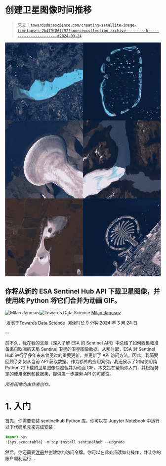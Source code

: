 # 创建卫星图像时间推移

> 原文：[`towardsdatascience.com/creating-satellite-image-timelapses-2b479f86ff52?source=collection_archive---------6-----------------------#2024-03-24`](https://towardsdatascience.com/creating-satellite-image-timelapses-2b479f86ff52?source=collection_archive---------6-----------------------#2024-03-24)

![](img/153eaa5de9156add5e69398e0bd340a7.png)

## 你将从新的 ESA Sentinel Hub API 下载卫星图像，并使用纯 Python 将它们合并为动画 GIF。

[](https://medium.com/@janosovm?source=post_page---byline--2b479f86ff52--------------------------------)![Milan Janosov](https://medium.com/@janosovm?source=post_page---byline--2b479f86ff52--------------------------------)[](https://towardsdatascience.com/?source=post_page---byline--2b479f86ff52--------------------------------)![Towards Data Science](https://towardsdatascience.com/?source=post_page---byline--2b479f86ff52--------------------------------) [Milan Janosov](https://medium.com/@janosovm?source=post_page---byline--2b479f86ff52--------------------------------)

·发表于[Towards Data Science](https://towardsdatascience.com/?source=post_page---byline--2b479f86ff52--------------------------------) ·阅读时长 9 分钟·2024 年 3 月 24 日

--

前不久，我在我的文章《深入了解 ESA 的 Sentinel API》中总结了如何收集和准备来自欧洲航天局 Sentinel 卫星的卫星图像数据。从那时起，ESA 对 Sentinel Hub 进行了多年来未曾见过的重要更新，并更新了 API 访问方法。因此，我简要回顾了如何从当前 API 获取数据。作为额外的应用案例，我还展示了如何使用纯 Python 将下载的卫星图像快照合并为动画 GIF。本文旨在帮助你入门，并根据特定的使用案例和数据集，提供进一步探索 API 的可能性。

*所有图像均由作者创作。*

# 1\. 入门

首先，你需要安装 sentinelhub Python 库，你可以在 Jupyter Notebook 中运行以下代码单元来完成安装：

```py
import sys
!{sys.executable} -m pip install sentinelhub --upgrade 
```

然后，你还需要[注册](https://docs.sentinel-hub.com/api/latest/api/overview/authentication/#registering-oauth-client)并创建你的访问令牌。你可以在此处阅读如何操作，并让你的账户顺利运行…
